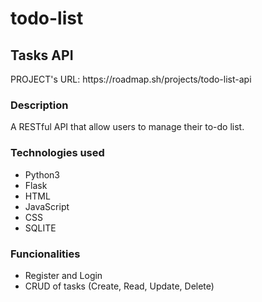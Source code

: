 # todo-list
<h2>Tasks API</h2>
<p> PROJECT's URL: https://roadmap.sh/projects/todo-list-api</p>

<h3>Description</h3>
<p>A RESTful API that allow users to manage their to-do list.</p>

<h3>Technologies used</h3>
<ul>
  <li>Python3</li>
  <li>Flask</li>
  <li>HTML</li>
  <li>JavaScript</li>
  <li>CSS</li>
  <li>SQLITE</li>
</ul>

<h3>Funcionalities</h3>
<ul>
  <li>Register and Login</li>
  <li>CRUD of tasks (Create, Read, Update, Delete)</li>
</ul>
